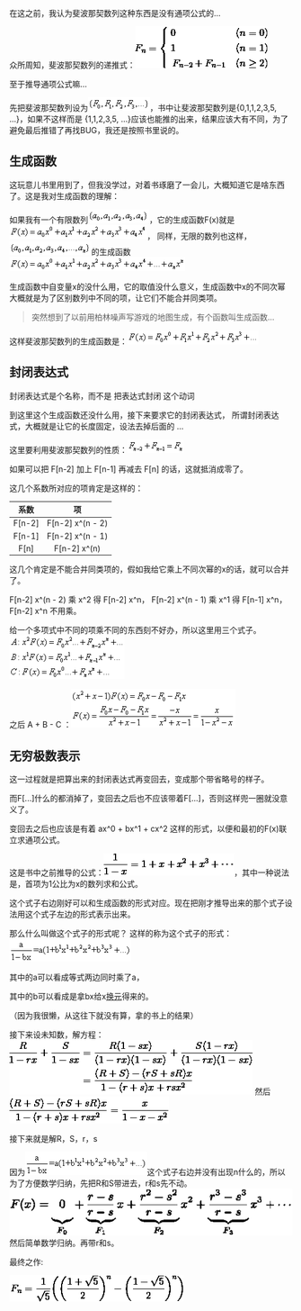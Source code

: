 在这之前，我认为斐波那契数列这种东西是没有通项公式的...


众所周知，斐波那契数列的递推式：![递推式](/datas/images/math/11-2-1.gif)

至于推导通项公式嘛...

先把斐波那契数列设为![数列](/datas/images/math/11-2-6.gif)，书中让斐波那契数列是{0,1,1,2,3,5, ...}，如果不这样而是 {1,1,2,3,5, ...}应该也能推的出来，结果应该大有不同，为了避免最后推错了再找BUG，我还是按照书里说的。

## 生成函数

这玩意儿书里用到了，但我没学过，对着书琢磨了一会儿，大概知道它是啥东西了。这是我对生成函数的理解：

如果我有一个有限数列![数列](/datas/images/math/11-2-2.gif)，它的生成函数F(x)就是![生成函数](/datas/images/math/11-2-3.gif)，
同样，无限的数列也这样，![数列](/datas/images/math/11-2-4.gif)的生成函数![生成函数](/datas/images/math/11-2-5.gif)

生成函数中自变量x的没什么用，它的取值没什么意义，生成函数中x的不同次幂大概就是为了区别数列中不同的项，让它们不能合并同类项。

> 突然想到了以前用柏林噪声写游戏的地图生成，有个函数叫生成函数...

这样斐波那契数列的生成函数是：![生成函数](/datas/images/math/11-2-7.gif)

## 封闭表达式

封闭表达式是个名称，而不是 把表达式封闭 这个动词

到这里这个生成函数还没什么用，接下来要求它的封闭表达式，
所谓封闭表达式，大概就是让它的长度固定，设法去掉后面的 ...

这里要利用斐波那契数列的性质：![性质](/datas/images/math/11-2-8.gif)

如果可以把 F[n-2] 加上 F[n-1] 再减去 F[n] 的话，这就抵消成零了。

这几个系数所对应的项肯定是这样的：

|  系数   |  项   |
| :-: | :-: |
|  F[n-2]   |   F[n-2] x^(n - 2)  |
|  F[n-1]   |   F[n-2] x^(n - 1)  |
|  F[n]   |  F[n-2] x^(n)   |

这几个肯定是不能合并同类项的，假如我给它乘上不同次幂的x的话，就可以合并了。

F[n-2] x^(n - 2) 乘 x^2 得 F[n-2] x^n，
F[n-2] x^(n - 1) 乘 x^1 得 F[n-1] x^n，
F[n-2] x^n 不用乘。

给一个多项式中不同的项乘不同的东西刻不好办，所以这里用三个式子。![式子](/datas/images/math/11-2-9.gif)

之后 A + B - C ：![式子](/datas/images/math/11-2-10.gif)

## 无穷极数表示

这一过程就是把算出来的封闭表达式再变回去，变成那个带省略号的样子。

而F[...]什么的都消掉了，变回去之后也不应该带着F[...]，否则这样兜一圈就没意义了。

变回去之后也应该是有着 ax^0 + bx^1 + cx^2 这样的形式，以便和最初的F(x)联立求通项公式。

这是书中之前推导的公式：![式子](/datas/images/math/11-2-11.gif)，其中一种说法是，首项为1公比为x的数列求和公式。

这个式子右边刚好可以和生成函数的形式对应。现在把刚才推导出来的那个式子设法用这个式子左边的形式表示出来。

那么什么叫做这个式子的形式呢？
这样的称为这个式子的形式： ![式子](/datas/images/math/11-2-12.gif)

其中的a可以看成等式两边同时乘了a，

其中的b可以看成是拿bx给x[换元](https://baike.baidu.com/item/%E6%8D%A2%E5%85%83%E6%B3%95/9212917)得来的。

（因为我很懒，从这往下就没有算，拿的书上的结果）

接下来设未知数，解方程：
 ![式子](/datas/images/math/11-2-13.gif)
然后 
![式子](/datas/images/math/11-2-14.gif)

接下来就是解R，S，r，s

因为![式子](/datas/images/math/11-2-12.gif)这个式子右边并没有出现n什么的，所以为了方便数学归纳，先把R和S带进去，r和s先不动。
![式子](/datas/images/math/11-2-16.gif)
然后简单数学归纳。再带r和s。

最终之作:

![通项公式](/datas/images/math/11-2-15.gif)

